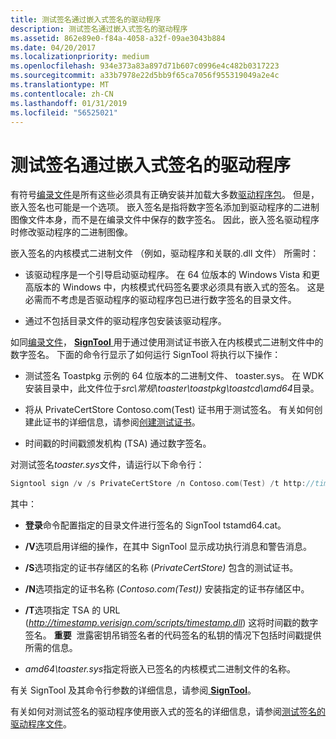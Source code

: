```yaml
---
title: 测试签名通过嵌入式签名的驱动程序
description: 测试签名通过嵌入式签名的驱动程序
ms.assetid: 862e89e0-f84a-4058-a32f-09ae3043b884
ms.date: 04/20/2017
ms.localizationpriority: medium
ms.openlocfilehash: 934e373a83a897d71b607c0996e4c482b0317223
ms.sourcegitcommit: a33b7978e22d5bb9f65ca7056f955319049a2e4c
ms.translationtype: MT
ms.contentlocale: zh-CN
ms.lasthandoff: 01/31/2019
ms.locfileid: "56525021"
---
```

# <a name="test-signing-a-driver-through-an-embedded-signature"></a>测试签名通过嵌入式签名的驱动程序


有符号[编录文件](catalog-files.md)是所有这些必须具有正确安装并加载大多数[驱动程序包](driver-packages.md)。 但是，嵌入签名也可能是一个选项。 嵌入签名是指将数字签名添加到驱动程序的二进制图像文件本身，而不是在编录文件中保存的数字签名。 因此，嵌入签名驱动程序时修改驱动程序的二进制图像。

嵌入签名的内核模式二进制文件 （例如，驱动程序和关联的.dll 文件） 所需时：

-   该驱动程序是一个引导启动驱动程序。 在 64 位版本的 Windows Vista 和更高版本的 Windows 中，内核模式代码签名要求必须具有嵌入式的签名。 这是必需而不考虑是否驱动程序的驱动程序包已进行数字签名的目录文件。

-   通过不包括目录文件的驱动程序包安装该驱动程序。

如同[编录文件](catalog-files.md)， [ **SignTool** ](https://msdn.microsoft.com/library/windows/hardware/ff551778)用于通过使用测试证书嵌入在内核模式二进制文件中的数字签名。 下面的命令行显示了如何运行 SignTool 将执行以下操作：

-   测试签名 Toastpkg 示例的 64 位版本的二进制文件、 toaster.sys。 在 WDK 安装目录中，此文件位于*src\\常规\\toaster\\toastpkg\\toastcd\\amd64*目录。

-   将从 PrivateCertStore Contoso.com(Test) 证书用于测试签名。 有关如何创建此证书的详细信息，请参阅[创建测试证书](creating-test-certificates.md)。

-   时间戳的时间戳颁发机构 (TSA) 通过数字签名。

对测试签名*toaster.sys*文件，请运行以下命令行：

```cpp
Signtool sign /v /s PrivateCertStore /n Contoso.com(Test) /t http://timestamp.verisign.com/scripts/timestamp.dll amd64\toaster.sys
```

其中：

-   **登录**命令配置指定的目录文件进行签名的 SignTool tstamd64.cat。

-   **/V**选项启用详细的操作，在其中 SignTool 显示成功执行消息和警告消息。

-   **/S**选项指定的证书存储区的名称 (*PrivateCertStore)* 包含的测试证书。

-   **/N**选项指定的证书名称 (*Contoso.com(Test))* 安装指定的证书存储区中。

-   **/T**选项指定 TSA 的 URL (*http://timestamp.verisign.com/scripts/timestamp.dll*) 这将时间戳的数字签名。
    **重要**  泄露密钥吊销签名者的代码签名的私钥的情况下包括时间戳提供所需的信息。

     

-   *amd64\\toaster.sys*指定将嵌入已签名的内核模式二进制文件的名称。

有关 SignTool 及其命令行参数的详细信息，请参阅[ **SignTool**](https://msdn.microsoft.com/library/windows/hardware/ff551778)。

有关如何对测试签名的驱动程序使用嵌入式的签名的详细信息，请参阅[测试签名的驱动程序文件](test-signing-a-driver-file.md)。

 

 





